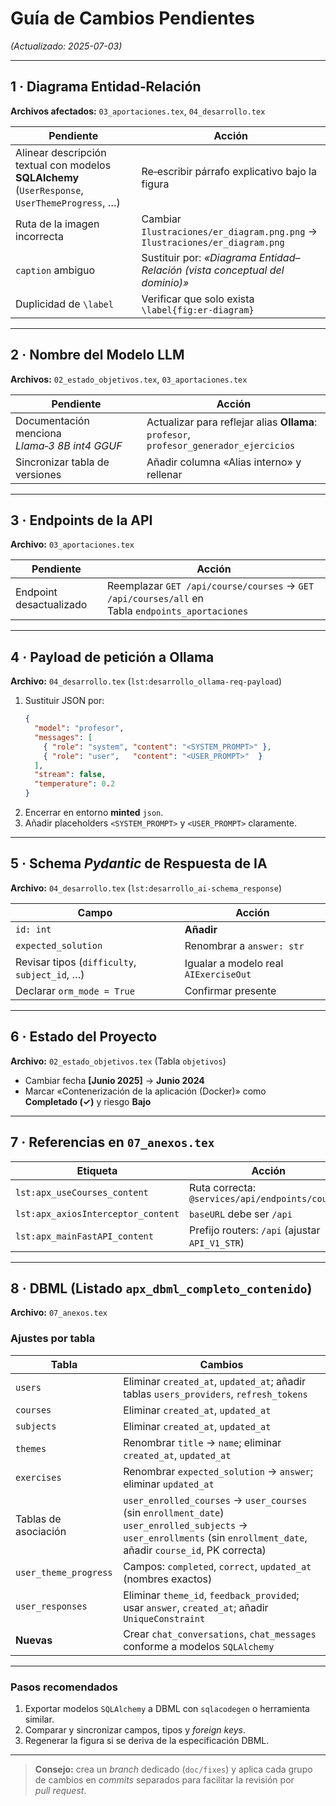# Guía de Cambios Pendientes  
*(Actualizado: 2025-07-03)*

---

## 1&nbsp;· Diagrama Entidad‑Relación  
**Archivos afectados:** `03_aportaciones.tex`, `04_desarrollo.tex`

| Pendiente | Acción |
|-----------|--------|
| Alinear descripción textual con modelos **SQLAlchemy** (`UserResponse`, `UserThemeProgress`, …) | Re‑escribir párrafo explicativo bajo la figura |
| Ruta de la imagen incorrecta | Cambiar `Ilustraciones/er_diagram.png.png` → `Ilustraciones/er_diagram.png` |
| `caption` ambiguo | Sustituir por: *«Diagrama Entidad–Relación (vista conceptual del dominio)»* |
| Duplicidad de `\label` | Verificar que solo exista `\label{fig:er-diagram}` |

---

## 2&nbsp;· Nombre del Modelo LLM  
**Archivos:** `02_estado_objetivos.tex`, `03_aportaciones.tex`

| Pendiente | Acción |
|-----------|--------|
| Documentación menciona *Llama‑3 8B int4 GGUF* | Actualizar para reflejar alias **Ollama**: `profesor`, `profesor_generador_ejercicios` |
| Sincronizar tabla de versiones | Añadir columna «Alias interno» y rellenar |

---

## 3&nbsp;· Endpoints de la API  
**Archivo:** `03_aportaciones.tex`

| Pendiente | Acción |
|-----------|--------|
| Endpoint desactualizado | Reemplazar `GET /api/course/courses` → `GET /api/courses/all` en Tabla `endpoints_aportaciones` |

---

## 4&nbsp;· Payload de petición a Ollama  
**Archivo:** `04_desarrollo.tex` (`lst:desarrollo_ollama-req-payload`)

1. Sustituir JSON por:  
   ```json
   {
     "model": "profesor",
     "messages": [
       { "role": "system", "content": "<SYSTEM_PROMPT>" },
       { "role": "user",   "content": "<USER_PROMPT>"  }
     ],
     "stream": false,
     "temperature": 0.2
   }
   ```
2. Encerrar en entorno **minted** `json`.  
3. Añadir placeholders `<SYSTEM_PROMPT>` y `<USER_PROMPT>` claramente.

---

## 5&nbsp;· Schema *Pydantic* de Respuesta de IA  
**Archivo:** `04_desarrollo.tex` (`lst:desarrollo_ai-schema_response`)

| Campo | Acción |
|-------|--------|
| `id: int` | **Añadir** |
| `expected_solution` | Renombrar a `answer: str` |
| Revisar tipos (`difficulty`, `subject_id`, …) | Igualar a modelo real `AIExerciseOut` |
| Declarar `orm_mode = True` | Confirmar presente |

---

## 6&nbsp;· Estado del Proyecto  
**Archivo:** `02_estado_objetivos.tex` (Tabla `objetivos`)

- Cambiar fecha **[Junio 2025]** → **Junio 2024**  
- Marcar «Contenerización de la aplicación (Docker)» como **Completado (✓)** y riesgo **Bajo**

---

## 7&nbsp;· Referencias en `07_anexos.tex`

| Etiqueta | Acción |
|----------|--------|
| `lst:apx_useCourses_content` | Ruta correcta: `@services/api/endpoints/courses` |
| `lst:apx_axiosInterceptor_content` | `baseURL` debe ser `/api` |
| `lst:apx_mainFastAPI_content` | Prefijo routers: `/api` (ajustar `API_V1_STR`) |

---

## 8&nbsp;· DBML (Listado `apx_dbml_completo_contenido`)  
**Archivo:** `07_anexos.tex`

### Ajustes por tabla

| Tabla | Cambios |
|-------|---------|
| `users` | Eliminar `created_at`, `updated_at`; añadir tablas `users_providers`, `refresh_tokens` |
| `courses` | Eliminar `created_at`, `updated_at` |
| `subjects` | Eliminar `created_at`, `updated_at` |
| `themes` | Renombrar `title` → `name`; eliminar `created_at`, `updated_at` |
| `exercises` | Renombrar `expected_solution` → `answer`; eliminar `updated_at` |
| Tablas de asociación | `user_enrolled_courses` → `user_courses` (sin `enrollment_date`)<br>`user_enrolled_subjects` → `user_enrollments` (sin `enrollment_date`, añadir `course_id`, PK correcta) |
| `user_theme_progress` | Campos: `completed`, `correct`, `updated_at` (nombres exactos) |
| `user_responses` | Eliminar `theme_id`, `feedback_provided`; usar `answer`, `created_at`; añadir `UniqueConstraint` |
| **Nuevas** | Crear `chat_conversations`, `chat_messages` conforme a modelos `SQLAlchemy` |

---

### Pasos recomendados

1. Exportar modelos `SQLAlchemy` a DBML con `sqlacodegen` o herramienta similar.  
2. Comparar y sincronizar campos, tipos y *foreign keys*.  
3. Regenerar la figura si se deriva de la especificación DBML.

---

> **Consejo:** crea un *branch* dedicado (`doc/fixes`) y aplica cada grupo de cambios en *commits* separados para facilitar la revisión por *pull request*.

